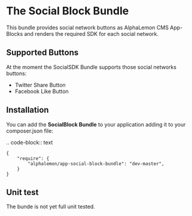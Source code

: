 The Social Block Bundle
=======================
This bundle provides social network buttons as AlphaLemon CMS App-Blocks and renders 
the required SDK for each social network.

Supported Buttons
-----------------

At the moment the SocialSDK Bundle supports those social networks buttons:

* Twitter Share Button
* Facebook Like Button


Installation
------------

You can add the **SocialBlock Bundle** to your application adding it to your composer.json
file:

.. code-block:: text

    {
        "require": {
            "alphalemon/app-social-block-bundle": "dev-master",        
        }
    }

Unit test
---------

The bunde is not yet full unit tested.